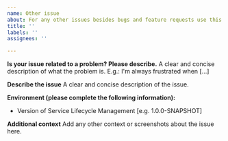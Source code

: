 ```yaml
---
name: Other issue
about: For any other issues besides bugs and feature requests use this template.
title: ''
labels: ''
assignees: ''

---
```


**Is your issue related to a problem? Please describe.**
A clear and concise description of what the problem is. E.g.: I'm always frustrated when [...]

**Describe the issue**
A clear and concise description of the issue.

**Environment (please complete the following information):**
 - Version of Service Lifecycle Management [e.g. 1.0.0-SNAPSHOT]

**Additional context**
Add any other context or screenshots about the issue here.